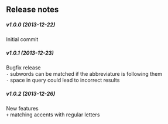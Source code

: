 Release notes
-------------
##### v1.0.0 (2013-12-22)
Initial commit

##### v1.0.1 (2013-12-23)
Bugfix release  
`-` subwords can be matched if the abbreviature is following them  
`-` space in query could lead to incorrect results  

##### v1.0.2 (2013-12-26)
New features  
`+` matching accents with regular letters  
